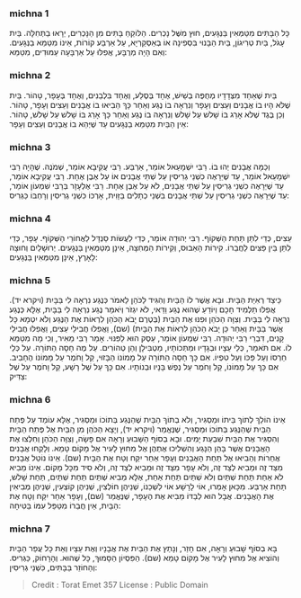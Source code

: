 
### michna 1
כָּל הַבָּתִּים מִטַּמְּאִין בַּנְּגָעִים, חוּץ מִשֶּׁל נָכְרִים. הַלּוֹקֵחַ בָּתִּים מִן הַנָּכְרִים, יֵרָאוּ בַתְּחִלָּה. בַּיִת עָגֹל, בַּיִת טְרִיגוֹן, בַּיִת הַבָּנוּי בִּסְפִינָה אוֹ בְאַסְקַרְיָא, עַל אַרְבַּע קוֹרוֹת, אֵינוֹ מִטַּמֵּא בַנְּגָעִים. וְאִם הָיָה מְרֻבָּע, אֲפִלּוּ עַל אַרְבָּעָה עַמּוּדִים, מִטַּמֵּא:  

### michna 2
בַּיִת שֶׁאַחַד מִצְּדָדָיו מְחֻפֶּה בְשַׁיִשׁ, אֶחָד בְּסֶלַע, וְאֶחָד בִּלְבֵנִים, וְאֶחָד בְּעָפָר, טָהוֹר. בַּיִת שֶׁלֹּא הָיוּ בוֹ אֲבָנִים וְעֵצִים וְעָפָר וְנִרְאָה בוֹ נֶגַע וְאַחַר כָּךְ הֵבִיאוּ בוֹ אֲבָנִים וְעֵצִים וְעָפָר, טָהוֹר. וְכֵן בֶּגֶד שֶׁלֹּא אָרַג בּוֹ שָׁלשׁ עַל שָׁלשׁ וְנִרְאָה בוֹ נֶגַע וְאַחַר כָּךְ אָרַג בּוֹ שָׁלשׁ עַל שָׁלשׁ, טָהוֹר. אֵין הַבַּיִת מִטַּמֵּא בַנְּגָעִים עַד שֶׁיְּהֵא בוֹ אֲבָנִים וְעֵצִים וְעָפָר:  

### michna 3
וְכַמָּה אֲבָנִים יְהוּ בוֹ. רַבִּי יִשְׁמָעֵאל אוֹמֵר, אַרְבַּע. רַבִּי עֲקִיבָא אוֹמֵר, שְׁמֹנֶה. שֶׁהָיָה רַבִּי יִשְׁמָעֵאל אוֹמֵר, עַד שֶׁיֵּרָאֶה כִשְׁנֵי גְרִיסִין עַל שְׁתֵּי אֲבָנִים אוֹ עַל אֶבֶן אֶחָת. רַבִּי עֲקִיבָא אוֹמֵר, עַד שֶׁיֵּרָאֶה כִשְׁנֵי גְרִיסִין עַל שְׁתֵּי אֲבָנִים, לֹא עַל אֶבֶן אֶחָת. רַבִּי אֶלְעָזָר בְּרַבִּי שִׁמְעוֹן אוֹמֵר, עַד שֶׁיֵּרָאֶה כִשְׁנֵי גְרִיסִין עַל שְׁתֵּי אֲבָנִים בִּשְׁנֵי כְתָלִים בַּזָּוִית, אָרְכּוֹ כִּשְׁנֵי גְרִיסִין וְרָחְבּוֹ כַּגְּרִיס:  

### michna 4
עֵצִים, כְּדֵי לִתֵּן תַּחַת הַשְּׁקוֹף. רַבִּי יְהוּדָה אוֹמֵר, כְּדֵי לַעֲשׂוֹת סַנְדָּל לַאֲחוֹרֵי הַשְּׁקוֹף. עָפָר, כְּדֵי לִתֵּן בֵּין פַּצִּים לַחֲבֵרוֹ. קִירוֹת הָאֵבוּס, וְקִירוֹת הַמְּחִצָּה, אֵינָן מִטַּמְּאִין בַּנְּגָעִים. יְרוּשָׁלַיִם וְחוּצָה לָאָרֶץ, אֵינָן מִטַּמְּאִין בַּנְּגָעִים:  

### michna 5
כֵּיצַד רְאִיַּת הַבָּיִת. וּבָא אֲשֶׁר לוֹ הַבַּיִת וְהִגִּיד לַכֹּהֵן לֵאמֹר כְּנֶגַע נִרְאָה לִי בַּבָּיִת (ויקרא יד). אֲפִלּוּ תַלְמִיד חָכָם וְיוֹדֵעַ שֶׁהוּא נֶגַע וַדַּאי, לֹא יִגְזֹר וְיֹאמַר נֶגַע נִרְאָה לִי בַּבָּיִת, אֶלָּא כְּנֶגַע נִרְאָה לִי בַּבָּיִת. וְצִוָּה הַכֹּהֵן וּפִנּוּ אֶת הַבַּיִת (בְּטֶרֶם יָבֹא הַכֹּהֵן לִרְאוֹת אֶת הַנֶּגַע וְלֹא יִטְמָא כָּל אֲשֶׁר בַּבָּיִת וְאַחַר כֵּן יָבֹא הַכֹּהֵן לִרְאוֹת אֶת הַבָּיִת) (שם), וַאֲפִלּוּ חֲבִילֵי עֵצִים, וַאֲפִלּוּ חֲבִילֵי קָנִים, דִּבְרֵי רַבִּי יְהוּדָה. רַבִּי שִׁמְעוֹן אוֹמֵר, עֵסֶק הוּא לַפִּנּוּי. אָמַר רַבִּי מֵאִיר, וְכִי מָה מִטַּמֵּא לוֹ. אִם תֹּאמַר, כְּלֵי עֵצָיו וּבְגָדָיו וּמַתְּכוֹתָיו, מַטְבִּילָן וְהֵן טְהוֹרִים. עַל מֶה חָסָה הַתּוֹרָה. עַל כְּלֵי חַרְסוֹ וְעַל פַּכּוֹ וְעַל טִפְיוֹ. אִם כָּךְ חָסָה הַתּוֹרָה עַל מָמוֹנוֹ הַבָּזוּי, קַל וָחֹמֶר עַל מָמוֹנוֹ הֶחָבִיב. אִם כָּךְ עַל מָמוֹנוֹ, קַל וָחֹמֶר עַל נֶפֶשׁ בָּנָיו וּבְנוֹתָיו. אִם כָּךְ עַל שֶׁל רָשָׁע, קַל וָחֹמֶר עַל שֶׁל צַדִּיק:  

### michna 6
אֵינוֹ הוֹלֵךְ לְתוֹךְ בֵּיתוֹ וּמַסְגִּיר, וְלֹא בְתוֹךְ הַבַּיִת שֶׁהַנֶּגַע בְּתוֹכוֹ וּמַסְגִּיר, אֶלָּא עוֹמֵד עַל פֶּתַח הַבַּיִת שֶׁהַנֶּגַע בְּתוֹכוֹ וּמַסְגִּיר, שֶׁנֶּאֱמַר (ויקרא יד), וְיָצָא הַכֹּהֵן מִן הַבַּיִת אֶל פֶּתַח הַבָּיִת וְהִסְגִּיר אֶת הַבַּיִת שִׁבְעַת יָמִים. וּבָא בְסוֹף הַשָּׁבוּעַ וְרָאָה אִם פָּשָׂה, וְצִוָּה הַכֹּהֵן וְחִלְּצוּ אֶת הָאֲבָנִים אֲשֶׁר בָּהֵן הַנָּגַע וְהִשְׁלִיכוּ אֶתְהֶן אֶל מִחוּץ לָעִיר אֶל מָקוֹם טָמֵא. וְלָקְחוּ אֲבָנִים אֲחֵרוֹת וְהֵבִיאוּ אֶל תַּחַת הָאֲבָנִים וְעָפָר אַחֵר יִקַּח וְטָח אֶת הַבָּיִת (שם). אֵינוֹ נוֹטֵל אֲבָנִים מִצַּד זֶה וּמֵבִיא לְצַד זֶה, וְלֹא עָפָר מִצַּד זֶה וּמֵבִיא לְצַד זֶה, וְלֹא סִיד מִכָּל מָקוֹם. אֵינוֹ מֵבִיא לֹא אַחַת תַּחַת שְׁתַּיִם וְלֹא שְׁתַּיִם תַּחַת אַחַת, אֶלָּא מֵבִיא שְׁתַּיִם תַּחַת שְׁתַּיִם, תַּחַת שָׁלשׁ, תַּחַת אַרְבַּע. מִכָּאן אָמְרוּ, אוֹי לָרָשָׁע אוֹי לִשְׁכֵנוֹ, שְׁנֵיהֶן חוֹלְצִין, שְׁנֵיהֶן קוֹצְעִין, שְׁנֵיהֶן מְבִיאִין אֶת הָאֲבָנִים. אֲבָל הוּא לְבַדּוֹ מֵבִיא אֶת הֶעָפָר, שֶׁנֶּאֱמַר (שם), וְעָפָר אַחֵר יִקַּח וְטָח אֶת הַבָּיִת, אֵין חֲבֵרוֹ מִטַּפֵּל עִמּוֹ בַּטִּיחָה:  

### michna 7
בָּא בְסוֹף שָׁבוּעַ וְרָאָה, אִם חָזַר, וְנָתַץ אֶת הַבַּיִת אֶת אֲבָנָיו וְאֶת עֵצָיו וְאֵת כָּל עֲפַר הַבָּיִת וְהוֹצִיא אֶל מִחוּץ לָעִיר אֶל מָקוֹם טָמֵא (שם). הַפִּסְיוֹן הַסָּמוּךְ, כָּל שֶׁהוּא. וְהָרָחוֹק, כַּגְּרִיס. וְהַחוֹזֵר בַּבָּתִּים, כִּשְׁנֵי גְרִיסִין:  

>Credit : Torat Emet 357
>License : Public Domain 